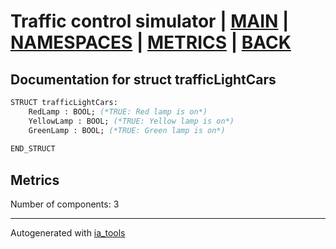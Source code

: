 # Traffic control simulator | [MAIN] | [NAMESPACES] | [METRICS] | [BACK]  

## Documentation for struct trafficLightCars  

```pascal
STRUCT trafficLightCars:
    RedLamp : BOOL; (*TRUE: Red lamp is on*)
    YellowLamp : BOOL; (*TRUE: Yellow lamp is on*)
    GreenLamp : BOOL; (*TRUE: Green lamp is on*)
  
END_STRUCT
```

## Metrics  

Number of components: 3  

---
Autogenerated with [ia_tools](https://github.com/tkucic/ia_tools)  

[MAIN]: ../../../../index_st.md
[NAMESPACES]: ../../nsList_st.md
[METRICS]: ../../../metrics_st.md
[BACK]: ../nsMain_st.md
